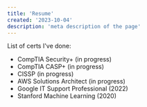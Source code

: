 ```yaml
---
title: 'Resume'
created: '2023-10-04'
description: 'meta description of the page'
---
```


List of certs I've done:

- CompTIA Security+ (in progress)
- CompTIA CASP+ (in progress)
- CISSP (in progress)
- AWS Solutions Architect (in progress)
- Google IT Support Professional (2022)
- Stanford Machine Learning (2020)
